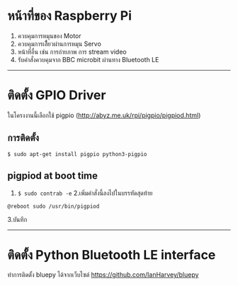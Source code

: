
# หน้าที่ของ Raspberry Pi
1. ควบคุมการหมุนของ Motor 
2. ควบคุมการเลีื้ยวผ่านการหมุน Servo
3. หน้าที่อื่น เช่น การถ่ายภาพ การ stream video
4. รับคำสั่งควบคุมจาก BBC microbit ผ่านทาง Bluetooth LE
***
# ติดตั้ง GPIO Driver
ในโครงงานนี้เลือกใช้ pigpio (http://abyz.me.uk/rpi/pigpio/pigpiod.html)

## การติดตั้ง
```
$ sudo apt-get install pigpio python3-pigpio
```
## pigpiod at boot time
1. `$ sudo contrab -e`
2.เพิ่มคำสั่งนี้ลงไปในบรรทัดสุดท้าย
```
@reboot sudo /usr/bin/pigpiod
```
3.บันทึก

***
# ติดตั้ง Python Bluetooth LE interface
ทำการติดตั้ง bluepy ได้จากเว็บไซต์ https://github.com/IanHarvey/bluepy
